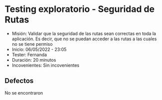 # Testing exploratorio - Seguridad de Rutas

- Misión: Validar que la seguridad de las rutas sean correctas en toda la aplicación. Es decir, que no se puedan acceder a las rutas a las cuales no se tiene permiso
- Inicio: 06/05/2022 - 23:05
- Tester: Fernanda
- Duración: 20 minutos
- Incovenientes: Sin incovenientes

## Defectos
No se encontraron
